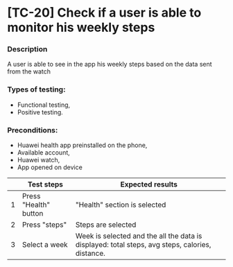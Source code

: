 # **[TC-20] Check if a user is able to monitor his weekly steps**

### **Description**

A user is able to see in the app his weekly steps based on the data sent from the watch

### **Types of testing:**

- Functional testing,
- Positive testing.

### **Preconditions:**

- Huawei health app preinstalled on the phone,
- Available account,
- Huawei watch,
- App opened on device

|     | **Test steps**        | **Expected results**                                                                            |
| --- | --------------------- | ----------------------------------------------------------------------------------------------- |
| 1   | Press "Health" button | "Health" section is selected                                                                    |
| 2   | Press "steps"         | Steps are selected                                                                              |
| 3   | Select a week         | Week is selected and the all the data is displayed: total steps, avg steps, calories, distance. |
